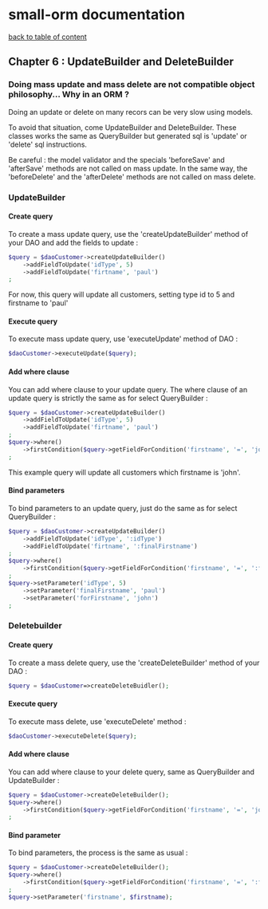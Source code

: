 # small-orm documentation

[back to table of content](table-of-content.md)

## Chapter 6 : UpdateBuilder and DeleteBuilder

### Doing mass update and mass delete are not compatible object philosophy... Why in an ORM ?

Doing an update or delete on many recors can be very slow using models.

To avoid that situation, come UpdateBuilder and DeleteBuilder. These classes works the same as QueryBuilder but generated sql is 'update' or 'delete' sql instructions.

Be careful : the model validator and the specials 'beforeSave' and 'afterSave' methods are not called on mass update. In the same way, the 'beforeDelete' and the 'afterDelete' methods are not called on mass delete.

### UpdateBuilder

#### Create query

To create a mass update query, use the 'createUpdateBuilder' method of your DAO and add the fields to update :
```php
$query = $daoCustomer->createUpdateBuilder()
    ->addFieldToUpdate('idType', 5)
    ->addFieldToUpdate('firtname', 'paul')
;
```

For now, this query will update all customers, setting type id to 5 and firstname to 'paul'

#### Execute query

To execute mass update query, use 'executeUpdate' method of DAO :
```php
$daoCustomer->executeUpdate($query);
```

#### Add where clause

You can add where clause to your update query. The where clause of an update query is strictly the same as for select QueryBuilder :
```php
$query = $daoCustomer->createUpdateBuilder()
    ->addFieldToUpdate('idType', 5)
    ->addFieldToUpdate('firtname', 'paul')
;
$query->where()
    ->firstCondition($query->getFieldForCondition('firstname', '=', 'john')
;
```

This example query will update all customers which firstname is 'john'.

#### Bind parameters

To bind parameters to an update query, just do the same as for select QueryBuilder :
```php
$query = $daoCustomer->createUpdateBuilder()
    ->addFieldToUpdate('idType', ':idType')
    ->addFieldToUpdate('firtname', ':finalFirstname')
;
$query->where()
    ->firstCondition($query->getFieldForCondition('firstname', '=', ':forFirstname')
;
$query->setParameter('idType', 5)
    ->setParameter('finalFirstname', 'paul')
    ->setParameter('forFirstname', 'john')
;
```

### Deletebuilder

#### Create query

To create a mass delete query, use the 'createDeleteBuilder' method of your DAO :
```php
$query = $daoCustomer=>createDeleteBuidler();
```

#### Execute query

To execute mass delete, use 'executeDelete' method :
```php
$daoCustomer->executeDelete($query);
```

#### Add where clause

You can add where clause to your delete query, same as QueryBuilder and UpdateBuilder :
```php
$query = $daoCustomer->createDeleteBuilder();
$query->where()
    ->firstCondition($query->getFieldForCondition('firstname', '=', 'john')
;
```

#### Bind parameter

To bind parameters, the process is the same as usual :
```php
$query = $daoCustomer->createDeleteBuilder();
$query->where()
    ->firstCondition($query->getFieldForCondition('firstname', '=', ':firstname')
;
$query->setParameter('firstname', $firstname);
```